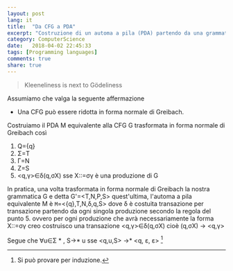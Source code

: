 ```yaml
---
layout: post
lang: it
title:  "Da CFG a PDA"
excerpt: "Costruzione di un automa a pila (PDA) partendo da una grammatica CF"
category: ComputerScience
date:   2018-04-02 22:45:33
tags: [Programming languages]
comments: true
share: true
---
```


> Kleeneliness is next to Gödeliness 


Assumiamo che valga la seguente affermazione

* Una CFG può essere ridotta in forma normale di Greibach.

Costruiamo il PDA M equivalente alla CFG G trasformata in forma normale di Greibach così

1. Q={q}
2. &Sigma;=T
3. &Gamma;=N
4. Z=S
5. <q,&gamma;>&isin;&delta;(q,&sigma;X) sse X::=&sigma;&gamma; è una produzione di G

In pratica, una volta trasformata in forma normale di Greibach la nostra grammatica G e detta G'=<T,N,P,S> quest'ultima, l'automa a pila equivalente M è
`M`=<{q},T,N,&delta;,q,S> dove &delta; è costuita transazione per transazione partendo da ogni singola produzione secondo la regola del punto 5. ovvero per ogni produzione che avrà necessariamente la forma X::=&sigma;&gamma; creo costruisco una transazione <q,&gamma;>&isin;&delta;(q,&sigma;X)  cioè (q,&sigma;X) -> <q,&gamma;>

Segue che &forall;u&isin;&Sigma; * , S->* u sse <q,u,S> ->* <q, &epsilon;, &epsilon;> [^footnote1]


[^footnote1]: Si può provare per induzione.
